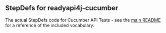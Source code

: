 ## StepDefs for readyapi4j-cucumber

The actual StepDefs code for Cucumber API Tests - see the [main README](../../README.md) for a reference of 
the included vocabulary.